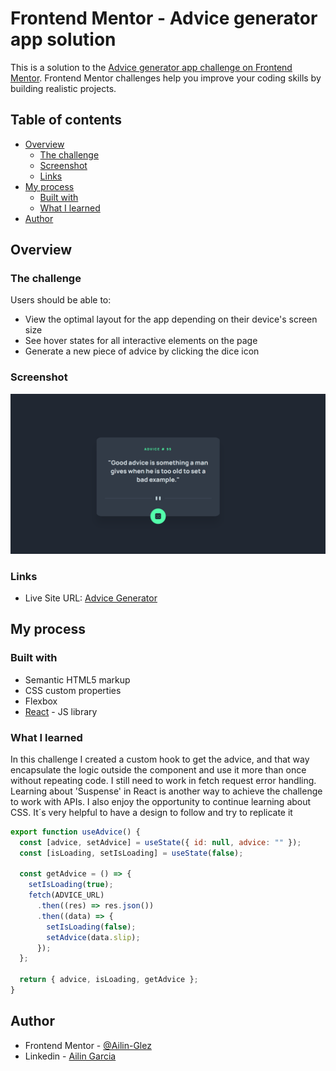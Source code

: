 # Frontend Mentor - Advice generator app solution

This is a solution to the [Advice generator app challenge on Frontend Mentor](https://www.frontendmentor.io/challenges/advice-generator-app-QdUG-13db). Frontend Mentor challenges help you improve your coding skills by building realistic projects.

## Table of contents

- [Overview](#overview)
  - [The challenge](#the-challenge)
  - [Screenshot](#screenshot)
  - [Links](#links)
- [My process](#my-process)
  - [Built with](#built-with)
  - [What I learned](#what-i-learned)
- [Author](#author)

## Overview

### The challenge

Users should be able to:

- View the optimal layout for the app depending on their device's screen size
- See hover states for all interactive elements on the page
- Generate a new piece of advice by clicking the dice icon

### Screenshot

![](./solution.png)

### Links

- Live Site URL: [Advice Generator](https://challenge-advice.netlify.app/)

## My process

### Built with

- Semantic HTML5 markup
- CSS custom properties
- Flexbox
- [React](https://reactjs.org/) - JS library

### What I learned

In this challenge I created a custom hook to get the advice, and that way encapsulate the logic outside the component and use it more than once without repeating code. I still need to work in fetch request error handling. Learning about 'Suspense' in React is another way to achieve the challenge to work with APIs. I also enjoy the opportunity to continue learning about CSS. It´s very helpful to have a design to follow and try to replicate it

```js
export function useAdvice() {
  const [advice, setAdvice] = useState({ id: null, advice: "" });
  const [isLoading, setIsLoading] = useState(false);

  const getAdvice = () => {
    setIsLoading(true);
    fetch(ADVICE_URL)
      .then((res) => res.json())
      .then((data) => {
        setIsLoading(false);
        setAdvice(data.slip);
      });
  };

  return { advice, isLoading, getAdvice };
}
```

## Author

- Frontend Mentor - [@Ailin-Glez](https://www.frontendmentor.io/profile/Ailin-Glez)
- Linkedin - [Ailin Garcia](https://www.linkedin.com/in/ailin-garcía-gonzález-600b46168)
